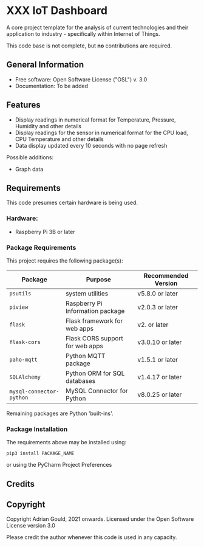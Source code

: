 # XXX IoT Dashboard

A core project template for the analysis of current technologies and 
their application to industry - specifically within Internet of Things.

This code base is not complete, but **no** contributions are required.

## General Information

* Free software: Open Software License ("OSL") v. 3.0
* Documentation: To be added


## Features

* Display readings in numerical format for Temperature, Pressure, Humidity and other details
* Display readings for the sensor in numerical format for the CPU load, CPU Temperature and 
  other details
* Data display updated every 10 seconds with no page refresh

Possible additions:
* Graph data

## Requirements

This code presumes certain hardware is being used.

### Hardware:
* Raspberry Pi 3B or later

### Package Requirements

This project requires the following package(s):

| Package | Purpose | Recommended Version |
|------------------|-----------------------------------|----------------|
| `psutils`  | system utilities | v5.8.0 or later |
| `piview`  | Raspberry Pi Information package | v2.0.3 or later |
| `flask`  | Flask framework for web apps | v2. or later |
| `flask-cors`  | Flask CORS support for web apps | v3.0.10 or later |
| `paho-mqtt`  | Python MQTT package  | v1.5.1 or later |
| `SQLAlchemy`  | Python ORM for SQL databases  | v1.4.17 or later |
| `mysql-connector-python`  | MySQL Connector for Python | v8.0.25 or later |
  

Remaining packages are Python 'built-ins'.

### Package Installation

The requirements above may be installed using:

```shell
pip3 install PACKAGE_NAME
```
or using the PyCharm Project Preferences


## Credits


## Copyright

Copyright Adrian Gould, 2021 onwards. 
Licensed under the Open Software License version 3.0

Please credit the author whenever this code is used in any capacity.
